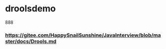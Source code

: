 # droolsdemo
888
###  https://gitee.com/HappySnailSunshine/JavaInterview/blob/master/docs/Drools.md
